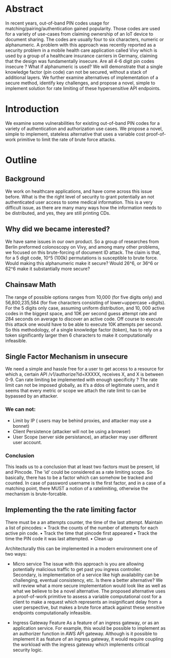 
# Abstract
In recent years, out-of-band PIN codes usage for matching/pairing/authentication gained popularity. Those codes are used for a variety of use-cases from claiming ownership of an IoT device to document sharing. The codes are usually four to six characters, numeric or alphanumeric. 
A problem with this approach was recently reported as a security problem in a mobile health care application called Vivy which is used by a group of a healthcare insurance carriers in Germany, claiming that the design was fundamentally insecure. Are all 4-6 digit pin codes insecure ? What if alphanumeric is used? We will demonstrate that a single knowledge factor (pin code) can not be secured, without a stack of additional layers. We further examine alternatives of implementation of a secure method, identify key challenges, and propose a novel, simple to implement solution for rate limiting of these hypersensitive API endpoints.

# Introduction 
We examine some vulnerabilities for existing out-of-band PIN codes for a variety of authentication and authorization use cases. We propose a novel, simple to implement, stateless alternative that uses a variable cost proof-of-work primitive to limit the rate of brute force attacks.

# Outline 

## Background
We work on healthcare applications, and have come across this issue before. What is the the right level of security to grant potentially an not authenticated user access to some medical information. This is a very difficult issue, as there are many many ways how the information needs to be distributed, and yes, they are still printing CDs.

## Why did we became interested?
We have same issues in our own product. So a group of researches from Berlin preformed colonoscopy on Vivy, and among many other problems, we focused on this brute-forcing of document ID attack. The claim is that, for a 5 digit code, 10^5 (100k) permutations is susceptible to brute force. Would making this alphanumeric make it secure? Would 26^6, or 36^6 or 62^6 make it substantially more secure?

## Chainsaw Math 
The range of possible options ranges from 10,000 (for five digits only) and 56,800,235,584 (for five characters consisting of lower+uppercase +digits). For the 5 digits only case, assuming uniform distribution, and 10, 000 active codes in the biggest space, and 10K per second guess attempt rate and 284 seconds on average to discover an active code. Off course to execute this attack one would have to be able to execute 10K attempts per second. So this methodology, of a single knowledge factor (token), has to rely on a token significantly larger then 6 characters to make it computationally infeasible.

## Single Factor Mechanism in unsecure
We need a simple and hassle free for a user to get access to a resource for which a, certain API /v1/authorize?id=XXXXX, receives X, and X is between 0-9. Can rate limiting be implemented with enough specificity ? The rate limit can not be imposed globally, as it’s a ddos of legitimate users, and it seems that every metric or scope we attach the rate limit to can be bypassed by an attacker.
### We can not:
* Limit by IP ( users may be behind proxies, and attacker may use a bonnet)
* Client Persistence (attacker will not be using a browser)
* User Scope (server side persistance), an attacker may user different user account. 

### Conclusion
This leads us to a conclusion that at least two factors must be present, Id and Pincode. The 'id' could be considered as a rate limiting scope. So basically, there has to be a factor which can somehow be tracked and counted. In case of password username is the first factor, and in a case of a matching point, there MUST a notion of a ratelimiting, otherwise the mechanism is brute-forcable.  

## Implementing the the rate limiting factor
There must be a an attempts counter, the time of the last attempt. Maintain a list of pincodes:
• Track the counts of the number of attempts for each active pin code.
• Track the time that pincode first appeared
• Track the time the PIN code it was last attempted.
• Clean up

Architecturally this can be implemented in a modern environment one of two ways:
* Micro service
The issue with this approach is you are allowing potentially malicious traffic to get past you ingress controller. Secondary, is implementation of a service like high availability can be challenging, eventual consistency, etc.
Is there a better alternative? We will review what a more secure implementation would look like as well as what we believe to be a novel alternative. The proposed alternative uses a proof-of-work primitive to assess a variable computational cost for a client to make a request which represents an insignificant delay from a user perspective, but makes a brute force attack against these sensitive endpoints computationally infeasible.

* Ingress Gateway Feature
As a feature of an ingress gateway, or as an application service. For example, this would be possible to implement as an authorizer function in AWS API gateway. Although is it possible to implement it as feature of an ingress gateway, it would require coupling the workload with the ingress gateway which implements critical security logic.

